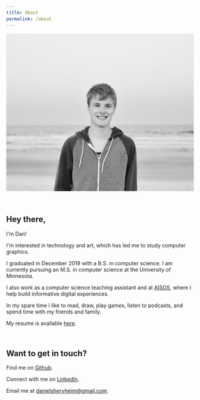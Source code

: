 ```yaml
---
title: About
permalink: /about
---
```


![Daniel Shervheim](/assets/img/about/me.jpg)

<br/>

## Hey there,

I'm Dan!

I'm interested in technology and art, which has led me to study computer graphics.

I graduated in December 2019 with a B.S. in computer science. I am currently pursuing an M.S. in computer science at the University of Minnesota.

I also work as a computer science teaching assistant and at [AISOS](http://aisos.umn.edu/), where I help build informative digital experiences.

In my spare time I like to read, draw, play games, listen to podcasts, and spend time with my friends and family.

My resume is available [here](https://docs.google.com/document/d/1pAoeWMVmRG-uOplchmDD8qh1SfPuwfCJ26882EFppic/edit?usp=sharing).

<br/>

## Want to get in touch?

Find me on [Github](http://github.com/danielshervheim).

Connect with me on [LinkedIn](https://www.linkedin.com/in/daniel-shervheim-106054178/).

Email me at [danielshervheim@gmail.com](mailto:danielshervheim@gmail.com).
